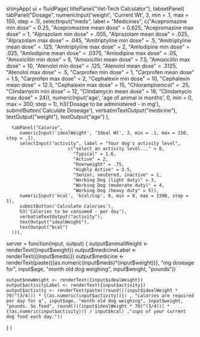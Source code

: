 shinyApp(
  ui = fluidPage(
    titlePanel("Vet-Tech Calculator"),
    tabsetPanel(
      tabPanel("Dosage",
         numericInput('weight', 'Current Wt', 3, min = .1, max = 150, step = .1),
         selectInput("meds", label = "Medicines",
                           c("Acepromazine min dose" = 0.25,
                             "Acepromazine mean dose" = 0.625,
                             "Acepromazine max dose" = 1,
                             "Alprazolam min dose" = .005,
                             "Alprazolam mean dose" = .025,
                             "Alprazolam max dose" = .045,
                             "Amitriptyline min dose" = .5,
                             "Amitriptyline mean dose" = .125,
                             "Amitriptyline max dose" = 2,
                             "Amlodipine min dose" = .025,
                             "Amlodipine mean dose" = .0375,
                             "Amlodipine max dose" = .05,
                             "Amoxicillin min dose" = 5,
                             "Amoxicillin mean dose" = 7.5,
                             "Amoxicillin max dose" = 10,
                             "Atenolol min dose" = .125,
                             "Atenolol mean dose" = .3125,
                             "Atenolol max dose" = .5,
                             "Carprofen min dose" = 1,
                             "Carprofen mean dose" = 1.5,
                             "Carprofen max dose" = 2,
                             "Cephalexin min dose" = 10,
                             "Cephalexin mean dose" = 12.5,
                             "Cephalexin max dose" = 15,
                             "Chloramphenicol" = .25,
                             "Clindamycin min dose" = 12,
                             "Clindamycin mean dose" = 18,
                             "Clindamycin max dose" = 24)),
         numericInput('age', 'age of animal in months', 0, min = 0, max = 300, step = 1),
         h3('Dosage to be administered - in mg'),
         submitButton('Calculate Doseage'),
         verbatimTextOutput("medicine"),
         textOutput("weight"),
         textOutput("age")
      ),
      
      tabPanel("Calorie",
         numericInput('idealWeight', 'Ideal Wt', 3, min = .1, max = 150, step = .1),
         selectInput("activity", label = "Your dog's activity level",
                           c("select an activity level..." = 0,
                             "Typical" = 1.6,
                             "Active" = 2,
                             "Overweight" = .75,
                             "Highly Active" = 3.5,
                             "Senior, neutered, inactive" = 1,
                             "Working Dog (light duty)" = 3,
                             "Working Dog (moderate duty)" = 4,
                             "Working Dog (heavy duty" = 5)),
         numericInput('kcal', 'kcal/cup', 0, min = 0, max = 1300, step = 1),
         submitButton('Calculate Calories'),
         h3('Calories to be consumed - per day'),
         verbatimTextOutput("activity"),
         textOutput("idealWeight"),
         textOutput("kcal")
      ))),
  
  server = function(input, output) {
    output$animalWeight <- renderText({input$weight})
    output$medicineLabel <- renderText({(input$meds)})
    output$medicine <- renderText(paste({(as.numeric(input$meds)*(input$weight))}, "mg doseage for", input$age, "month old dog weighing", input$weight, "pounds"))

    output$newWeight <- renderText({input$idealWeight})
    output$activityLabel <- renderText({input$activity})
    output$activity <- renderText(paste((round(((input$idealWeight * 70)^(3/4))) * {(as.numeric(input$activity))}) , "calories are required per day for a", input$age, "month old dog weighing", input$weight, "pounds. So feed", round((((input$idealWeight * 70)^(3/4))) * {(as.numeric(input$activity))} / input$kcal) ,"cups of your current dog food each day."))
  }
)